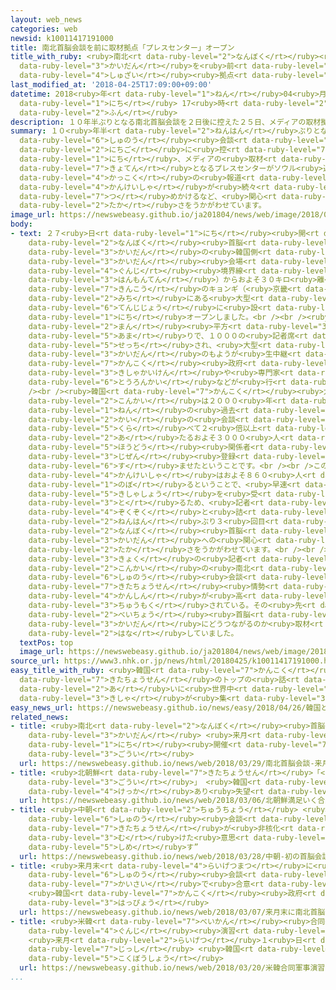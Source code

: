 ```yaml
---
layout: web_news
categories: web
newsid: k10011417191000
title: 南北首脳会談を前に取材拠点「プレスセンター」オープン
title_with_ruby: <ruby>南北<rt data-ruby-level="2">なんぼく</rt></ruby><ruby>首脳<rt data-ruby-level="6">しゅのう</rt></ruby><ruby>会談<rt
  data-ruby-level="3">かいだん</rt></ruby>を<ruby>前<rt data-ruby-level="2">まえ</rt></ruby>に<ruby>取材<rt
  data-ruby-level="4">しゅざい</rt></ruby><ruby>拠点<rt data-ruby-level="7">きょてん</rt></ruby>「プレスセンター」オープン
last_modified_at: '2018-04-25T17:09:00+09:00'
datetime: 2018<ruby>年<rt data-ruby-level="1">ねん</rt></ruby>04<ruby>月<rt data-ruby-level="1">がつ</rt></ruby>25<ruby>日<rt
  data-ruby-level="1">にち</rt></ruby> 17<ruby>時<rt data-ruby-level="2">じ</rt></ruby>09<ruby>分<rt
  data-ruby-level="2">ふん</rt></ruby>
description: １０年半ぶりとなる南北首脳会談を２日後に控えた２５日、メディアの取材拠点となるプレスセンターがソウル近郊にオープンし、各国の報道関係者が続々と詰めかけるなど、関心の高さをうかがわせています。
summary: １０<ruby>年半<rt data-ruby-level="2">ねんはん</rt></ruby>ぶりとなる<ruby>南北<rt data-ruby-level="2">なんぼく</rt></ruby><ruby>首脳<rt
  data-ruby-level="6">しゅのう</rt></ruby><ruby>会談<rt data-ruby-level="3">かいだん</rt></ruby>を２<ruby>日後<rt
  data-ruby-level="2">にちご</rt></ruby>に<ruby>控<rt data-ruby-level="7">ひか</rt></ruby>えた２５<ruby>日<rt
  data-ruby-level="1">にち</rt></ruby>、メディアの<ruby>取材<rt data-ruby-level="4">しゅざい</rt></ruby><ruby>拠点<rt
  data-ruby-level="7">きょてん</rt></ruby>となるプレスセンターがソウル<ruby>近郊<rt data-ruby-level="7">きんこう</rt></ruby>にオープンし、<ruby>各国<rt
  data-ruby-level="4">かっこく</rt></ruby>の<ruby>報道<rt data-ruby-level="5">ほうどう</rt></ruby><ruby>関係者<rt
  data-ruby-level="4">かんけいしゃ</rt></ruby>が<ruby>続々<rt data-ruby-level="4">ぞくぞく</rt></ruby>と<ruby>詰<rt
  data-ruby-level="7">つ</rt></ruby>めかけるなど、<ruby>関心<rt data-ruby-level="4">かんしん</rt></ruby>の<ruby>高<rt
  data-ruby-level="2">たか</rt></ruby>さをうかがわせています。
image_url: https://newswebeasy.github.io/ja201804/news/web/image/2018/04/25/K10011417191_1804251736_1804251739_01_02.jpg
body:
- text: ２７<ruby>日<rt data-ruby-level="1">にち</rt></ruby><ruby>開<rt data-ruby-level="3">ひら</rt></ruby>かれる<ruby>南北<rt
    data-ruby-level="2">なんぼく</rt></ruby><ruby>首脳<rt data-ruby-level="6">しゅのう</rt></ruby><ruby>会談<rt
    data-ruby-level="3">かいだん</rt></ruby>の<ruby>韓国側<rt data-ruby-level="7">かんこくがわ</rt></ruby>のプレスセンターは、<ruby>会談<rt
    data-ruby-level="3">かいだん</rt></ruby><ruby>会場<rt data-ruby-level="2">かいじょう</rt></ruby>がある<ruby>軍事<rt
    data-ruby-level="4">ぐんじ</rt></ruby><ruby>境界線<rt data-ruby-level="5">きょうかいせん</rt></ruby>のパンムンジョム（<ruby>板門店<rt
    data-ruby-level="3">はんもんてん</rt></ruby>）からおよそ３０キロ<ruby>離<rt data-ruby-level="7">はな</rt></ruby>れた、ソウル<ruby>近郊<rt
    data-ruby-level="7">きんこう</rt></ruby>のキョンギ（<ruby>京畿<rt data-ruby-level="7">けいき</rt></ruby>）<ruby>道<rt
    data-ruby-level="2">みち</rt></ruby>にある<ruby>大型<rt data-ruby-level="4">おおがた</rt></ruby><ruby>展示場<rt
    data-ruby-level="6">てんじじょう</rt></ruby>に<ruby>設<rt data-ruby-level="5">もう</rt></ruby>けられ、２５<ruby>日<rt
    data-ruby-level="1">にち</rt></ruby>オープンしました。<br /><br /><ruby>広<rt data-ruby-level="2">ひろ</rt></ruby>さ１<ruby>万<rt
    data-ruby-level="2">まん</rt></ruby><ruby>平方<rt data-ruby-level="3">へいほう</rt></ruby>メートル<ruby>余<rt
    data-ruby-level="5">あま</rt></ruby>りで、１０００の<ruby>記者席<rt data-ruby-level="4">きしゃせき</rt></ruby>が<ruby>設置<rt
    data-ruby-level="5">せっち</rt></ruby>され、<ruby>大型<rt data-ruby-level="4">おおがた</rt></ruby>スクリーンに<ruby>会談<rt
    data-ruby-level="3">かいだん</rt></ruby>のもようが<ruby>生中継<rt data-ruby-level="7">なまちゅうけい</rt></ruby>されるほか、<ruby>韓国<rt
    data-ruby-level="7">かんこく</rt></ruby><ruby>政府<rt data-ruby-level="5">せいふ</rt></ruby>の<ruby>記者会見<rt
    data-ruby-level="3">きしゃかいけん</rt></ruby>や<ruby>専門家<rt data-ruby-level="6">せんもんか</rt></ruby>の<ruby>討論会<rt
    data-ruby-level="6">とうろんかい</rt></ruby>などが<ruby>行<rt data-ruby-level="2">おこな</rt></ruby>われます。<br
    /><br /><ruby>韓国<rt data-ruby-level="7">かんこく</rt></ruby><ruby>大統領府<rt data-ruby-level="5">だいとうりょうふ</rt></ruby>によりますと、<ruby>今回<rt
    data-ruby-level="2">こんかい</rt></ruby>は２０００<ruby>年<rt data-ruby-level="1">ねん</rt></ruby>と２００７<ruby>年<rt
    data-ruby-level="1">ねん</rt></ruby>の<ruby>過去<rt data-ruby-level="5">かこ</rt></ruby>２<ruby>回<rt
    data-ruby-level="2">かい</rt></ruby>の<ruby>会談<rt data-ruby-level="3">かいだん</rt></ruby>に<ruby>比<rt
    data-ruby-level="5">くら</rt></ruby>べて２<ruby>倍以上<rt data-ruby-level="4">ばいいじょう</rt></ruby>に<ruby>当<rt
    data-ruby-level="2">あ</rt></ruby>たるおよそ３０００<ruby>人<rt data-ruby-level="1">にん</rt></ruby>の<ruby>報道<rt
    data-ruby-level="5">ほうどう</rt></ruby><ruby>関係者<rt data-ruby-level="4">かんけいしゃ</rt></ruby>が<ruby>事前<rt
    data-ruby-level="3">じぜん</rt></ruby><ruby>登録<rt data-ruby-level="4">とうろく</rt></ruby>を<ruby>済<rt
    data-ruby-level="6">す</rt></ruby>ませたということです。<br /><br />このうち<ruby>外国<rt data-ruby-level="2">がいこく</rt></ruby>メディアの<ruby>関係者<rt
    data-ruby-level="4">かんけいしゃ</rt></ruby>はおよそ８６０<ruby>人<rt data-ruby-level="1">にん</rt></ruby>に<ruby>上<rt
    data-ruby-level="1">のぼ</rt></ruby>るということで、<ruby>早速<rt data-ruby-level="7">さっそく</rt></ruby>、<ruby>記者証<rt
    data-ruby-level="5">きしゃしょう</rt></ruby>を<ruby>受<rt data-ruby-level="3">う</rt></ruby>け<ruby>取<rt
    data-ruby-level="3">と</rt></ruby>るため、<ruby>記者<rt data-ruby-level="3">きしゃ</rt></ruby>やカメラマンが<ruby>続々<rt
    data-ruby-level="4">ぞくぞく</rt></ruby>と<ruby>詰<rt data-ruby-level="7">つ</rt></ruby>めかけるなど、１０<ruby>年半<rt
    data-ruby-level="2">ねんはん</rt></ruby>ぶり３<ruby>回目<rt data-ruby-level="2">かいめ</rt></ruby>となる<ruby>南北<rt
    data-ruby-level="2">なんぼく</rt></ruby><ruby>首脳<rt data-ruby-level="6">しゅのう</rt></ruby><ruby>会談<rt
    data-ruby-level="3">かいだん</rt></ruby>への<ruby>関心<rt data-ruby-level="4">かんしん</rt></ruby>の<ruby>高<rt
    data-ruby-level="2">たか</rt></ruby>さをうかがわせています。<br /><br />インドの<ruby>テレビ<rt data-ruby-level="3">てれび</rt></ruby><ruby>局<rt
    data-ruby-level="3">きょく</rt></ruby>の<ruby>記者<rt data-ruby-level="3">きしゃ</rt></ruby>は「<ruby>今回<rt
    data-ruby-level="2">こんかい</rt></ruby>の<ruby>南北<rt data-ruby-level="2">なんぼく</rt></ruby><ruby>首脳<rt
    data-ruby-level="6">しゅのう</rt></ruby><ruby>会談<rt data-ruby-level="3">かいだん</rt></ruby>は<ruby>北朝鮮<rt
    data-ruby-level="7">きたちょうせん</rt></ruby><ruby>情勢<rt data-ruby-level="5">じょうせい</rt></ruby>への<ruby>関心<rt
    data-ruby-level="4">かんしん</rt></ruby>が<ruby>高<rt data-ruby-level="2">たか</rt></ruby>いインドでも<ruby>注目<rt
    data-ruby-level="3">ちゅうもく</rt></ruby>されている。その<ruby>先<rt data-ruby-level="1">さき</rt></ruby>の<ruby>米朝<rt
    data-ruby-level="2">べいちょう</rt></ruby><ruby>首脳<rt data-ruby-level="6">しゅのう</rt></ruby><ruby>会談<rt
    data-ruby-level="3">かいだん</rt></ruby>にどうつながるのか<ruby>取材<rt data-ruby-level="4">しゅざい</rt></ruby>したい」と<ruby>話<rt
    data-ruby-level="2">はな</rt></ruby>していました。
  textPos: top
  image_url: https://newswebeasy.github.io/ja201804/news/web/image/2018/04/25/K10011417191_1804251736_1804251739_01_03.jpg
source_url: https://www3.nhk.or.jp/news/html/20180425/k10011417191000.html
easy_title_with_ruby: <ruby>韓国<rt data-ruby-level="7">かんこく</rt></ruby>と<ruby>北朝鮮<rt
  data-ruby-level="7">きたちょうせん</rt></ruby>のトップの<ruby>話<rt data-ruby-level="2">はな</rt></ruby>し<ruby>合<rt
  data-ruby-level="2">あ</rt></ruby>いに<ruby>世界中<rt data-ruby-level="3">せかいじゅう</rt></ruby>から<ruby>記者<rt
  data-ruby-level="3">きしゃ</rt></ruby>が<ruby>集<rt data-ruby-level="3">あつ</rt></ruby>まる
easy_news_url: https://newswebeasy.github.io/news/easy/2018/04/26/韓国と北朝鮮のトップの話し合いに世界中から記者が集まる
related_news:
- title: <ruby>南北<rt data-ruby-level="2">なんぼく</rt></ruby><ruby>首脳<rt data-ruby-level="6">しゅのう</rt></ruby><ruby>会談<rt
    data-ruby-level="3">かいだん</rt></ruby> <ruby>来月<rt data-ruby-level="2">らいげつ</rt></ruby>27<ruby>日<rt
    data-ruby-level="1">にち</rt></ruby><ruby>開催<rt data-ruby-level="7">かいさい</rt></ruby>で<ruby>合意<rt
    data-ruby-level="3">ごうい</rt></ruby>
  url: https://newswebeasy.github.io/news/web/2018/03/29/南北首脳会談-来月27日開催で合意
- title: <ruby>北朝鮮<rt data-ruby-level="7">きたちょうせん</rt></ruby>「<ruby>満足<rt data-ruby-level="4">まんぞく</rt></ruby>いく<ruby>合意<rt
    data-ruby-level="3">ごうい</rt></ruby>」 <ruby>韓国<rt data-ruby-level="7">かんこく</rt></ruby>「<ruby>結果<rt
    data-ruby-level="4">けっか</rt></ruby>あり<ruby>失望<rt data-ruby-level="4">しつぼう</rt></ruby>させるものでない」
  url: https://newswebeasy.github.io/news/web/2018/03/06/北朝鮮満足いく合意-韓国結果あり失望させるものでない
- title: <ruby>中朝<rt data-ruby-level="2">ちゅうちょう</rt></ruby> <ruby>初<rt data-ruby-level="4">はつ</rt></ruby>の<ruby>首脳<rt
    data-ruby-level="6">しゅのう</rt></ruby><ruby>会談<rt data-ruby-level="3">かいだん</rt></ruby>“<ruby>北朝鮮<rt
    data-ruby-level="7">きたちょうせん</rt></ruby>が<ruby>非核化<rt data-ruby-level="7">ひかくか</rt></ruby>に<ruby>向<rt
    data-ruby-level="3">む</rt></ruby>けた<ruby>意思<rt data-ruby-level="3">いし</rt></ruby><ruby>示<rt
    data-ruby-level="5">しめ</rt></ruby>す”
  url: https://newswebeasy.github.io/news/web/2018/03/28/中朝-初の首脳会談北朝鮮が非核化に向けた意思示す
- title: <ruby>来月末<rt data-ruby-level="4">らいげつまつ</rt></ruby>に<ruby>南北<rt data-ruby-level="2">なんぼく</rt></ruby><ruby>首脳<rt
    data-ruby-level="6">しゅのう</rt></ruby><ruby>会談<rt data-ruby-level="3">かいだん</rt></ruby><ruby>開催<rt
    data-ruby-level="7">かいさい</rt></ruby>で<ruby>合意<rt data-ruby-level="3">ごうい</rt></ruby>
    <ruby>韓国<rt data-ruby-level="7">かんこく</rt></ruby><ruby>政府<rt data-ruby-level="5">せいふ</rt></ruby><ruby>発表<rt
    data-ruby-level="3">はっぴょう</rt></ruby>
  url: https://newswebeasy.github.io/news/web/2018/03/07/来月末に南北首脳会談開催で合意-韓国政府発表
- title: <ruby>米韓<rt data-ruby-level="7">べいかん</rt></ruby><ruby>合同<rt data-ruby-level="2">ごうどう</rt></ruby><ruby>軍事<rt
    data-ruby-level="4">ぐんじ</rt></ruby><ruby>演習<rt data-ruby-level="5">えんしゅう</rt></ruby>
    <ruby>来月<rt data-ruby-level="2">らいげつ</rt></ruby>１<ruby>日<rt data-ruby-level="1">にち</rt></ruby>から<ruby>実施<rt
    data-ruby-level="7">じっし</rt></ruby> <ruby>韓国<rt data-ruby-level="7">かんこく</rt></ruby><ruby>国防省<rt
    data-ruby-level="5">こくぼうしょう</rt></ruby>
  url: https://newswebeasy.github.io/news/web/2018/03/20/米韓合同軍事演習-来月1日から実施-韓国国防省
...
```

